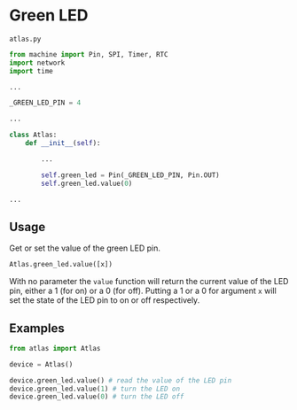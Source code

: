 # Green LED

`atlas.py`

```python
from machine import Pin, SPI, Timer, RTC
import network
import time

...

_GREEN_LED_PIN = 4

...

class Atlas:
    def __init__(self):

        ...

        self.green_led = Pin(_GREEN_LED_PIN, Pin.OUT)
        self.green_led.value(0)

...
```

## Usage

Get or set the value of the green LED pin.

```python
Atlas.green_led.value([x])
```

With no parameter the `value` function will return the current value of the LED pin, either a 1 (for on) or a 0 (for off). Putting a 1 or a 0 for argument `x` will set the state of the LED pin to on or off respectively.

## Examples

```python
from atlas import Atlas

device = Atlas()

device.green_led.value() # read the value of the LED pin
device.green_led.value(1) # turn the LED on
device.green_led.value(0) # turn the LED off
```
